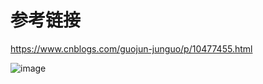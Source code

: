 # 参考链接
<https://www.cnblogs.com/guojun-junguo/p/10477455.html>


![image](https://files.mdnice.com/user/31497/0b149084-4726-48d0-9452-f9b07973bcca.png)
